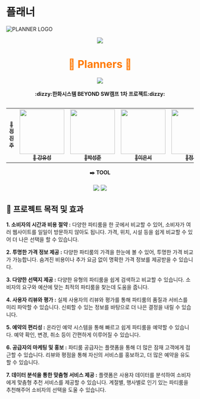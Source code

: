 # 플래너

![PLANNER LOGO](https://github.com/jeongjinjoo/test1/blob/main/001.png)



<div align="center">
  <img src="https://capsule-render.vercel.app/api?type=waving&color=ff7900&height=150&section=header" />
  <h1 style="color:#ff7900; border: none;">🤜 Planners 🤛</h1>
  <img src="https://capsule-render.vercel.app/api?type=waving&color=ff7900&height=150&section=footer" />
</div>

<div align="center"><br><b>:dizzy:한화시스템 BEYOND SW캠프 1차 프로젝트:dizzy:</b></br></div>

<div align="center">
<h2></h2>
<table>
  <tbody>
    <tr> 
      <td align="center"><a href="https://github.com/jeongjinjoo"><img src="width="120px;" alt=""/><br /><sub><b> 🧸정진주 </b></sub></a><br /></td>
      <td align="center"><a href="https://github.com/yoousung"><img src="" width="120px;" alt=""/><br /><sub><b>🐶 강유성</b></sub></a><br /></td>
      <td align="center"><a href="https://github.com/sjpark-08"><img src="" width="120px;" alt=""/><br /><sub><b>🦊박성준</b></sub></a><br /></td>
      <td align="center"><a href="https://github.com/tkckdnjs"><img src="" width="120px;" alt=""/><br /><sub><b>🐥이은서</b></sub></a><br /></td>
      <td align="center"><a href="https://github.com/Sujina2024"><img src="" width="120px;" alt=""/><br /><sub><b>🐰정수진</b></sub></a><br /></td>
     <tr/>
  </tbody>
</table>
</div>
<div align="center">
  <b>✒️ TOOL</b>
 <h4>
<!-- 기술 스택 (아이콘) -->
<img src="https://img.shields.io/badge/MariaDB-003545?style=flat-square&logo=mariaDB&logoColor=white"/>
        <img src="https://img.shields.io/badge/Ubunt-e95420?style=flat-square&logo=mariaDB&logoColor=white"/>
        </h4>
</div>

## 📣 프로젝트 목적 및 효과

**1. 소비자의 시간과 비용 절약 :**
   다양한 파티룸을 한 곳에서 비교할 수 있어, 소비자가 여러 웹사이트를 일일이 방문하지 않아도 됩니다.
   가격, 위치, 시설 등을 쉽게 비교할 수 있어 더 나은 선택을 할 수 있습니다.

**2. 투명한 가격 정보 제공 :**
   다양한 파티룸의 가격을 한눈에 볼 수 있어, 투명한 가격 비교가 가능합니다.
   숨겨진 비용이나 추가 요금 없이 명확한 가격 정보를 제공받을 수 있습니다.

**3. 다양한 선택지 제공 :**
   다양한 유형의 파티룸을 쉽게 검색하고 비교할 수 있습니다.
   소비자의 요구와 예산에 맞는 최적의 파티룸을 찾는데 도움을 줍니다.

**4. 사용자 리뷰와 평가 :**
   실제 사용자의 리뷰와 평가를 통해 파티룸의 품질과 서비스를 미리 파악할 수 있습니다.
   신뢰할 수 있는 정보를 바탕으로 더 나은 결정을 내릴 수 있습니다.

**5. 예약의 편리성 :**
   온라인 예약 시스템을 통해 빠르고 쉽게 파티룸을 예약할 수 있습니다.
   예약 확인, 변경, 취소 등이 간편하게 이루어질 수 있습니다.

**6. 공급자의 마케팅 및 홍보 :**
   파티룸 공급자는 플랫폼을 통해 더 많은 잠재 고객에게 접근할 수 있습니다.
   리뷰와 평점을 통해 자신의 서비스를 홍보하고, 더 많은 예약을 유도할 수 있습니다.
   
**7. 데이터 분석을 통한 맞춤형 서비스 제공 :**
   플랫폼은 사용자 데이터를 분석하여 소비자에게 맞춤형 추천 서비스를 제공할 수 있습니다.
   계절별, 행사별로 인기 있는 파티룸을 추천해주어 소비자의 선택을 도울 수 있습니다.



        
